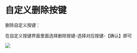 # 自定义删除按键

删除自定义按键：

在自定义按键界面里面选择删除按键-选择对应按键-【确认】即可

![](http://open.cspugoing.com/img/help/deleteKey-1.gif)